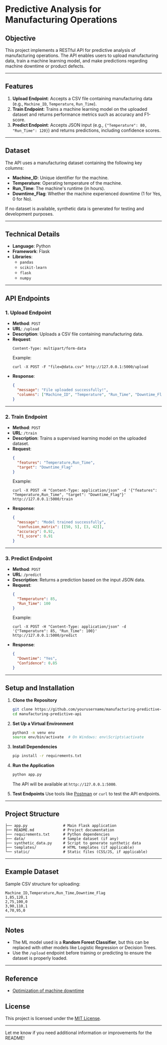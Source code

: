 # Predictive Analysis for Manufacturing Operations

## Objective

This project implements a RESTful API for predictive analysis of manufacturing operations. The API enables users to upload manufacturing data, train a machine learning model, and make predictions regarding machine downtime or product defects.

---

## Features

1. **Upload Endpoint**: Accepts a CSV file containing manufacturing data (e.g., `Machine_ID`, `Temperature`, `Run_Time`).
2. **Train Endpoint**: Trains a machine learning model on the uploaded dataset and returns performance metrics such as accuracy and F1-score.
3. **Predict Endpoint**: Accepts JSON input (e.g., `{"Temperature": 80, "Run_Time": 120}`) and returns predictions, including confidence scores.

---

## Dataset

The API uses a manufacturing dataset containing the following key columns:
- **Machine_ID**: Unique identifier for the machine.
- **Temperature**: Operating temperature of the machine.
- **Run_Time**: The machine's runtime (in hours).
- **Downtime_Flag**: Whether the machine experienced downtime (1 for Yes, 0 for No).

If no dataset is available, synthetic data is generated for testing and development purposes.

---

## Technical Details

- **Language**: Python
- **Framework**: Flask
- **Libraries**: 
  - `pandas`
  - `scikit-learn`
  - `flask`
  - `numpy`

---

## API Endpoints

### 1. **Upload Endpoint**
- **Method**: `POST`
- **URL**: `/upload`
- **Description**: Uploads a CSV file containing manufacturing data.
- **Request**:
  ```
  Content-Type: multipart/form-data
  ```
  Example:
  ```
  curl -X POST -F "file=@data.csv" http://127.0.0.1:5000/upload
  ```
- **Response**:
  ```json
  {
    "message": "File uploaded successfully!",
    "columns": ["Machine_ID", "Temperature", "Run_Time", "Downtime_Flag"]
  }
  ```

---

### 2. **Train Endpoint**
- **Method**: `POST`
- **URL**: `/train`
- **Description**: Trains a supervised learning model on the uploaded dataset.
- **Request**:
  ```json
  {
    "features": "Temperature,Run_Time",
    "target": "Downtime_Flag"
  }
  ```
  Example:
  ```
  curl -X POST -H "Content-Type: application/json" -d '{"features": "Temperature,Run_Time", "target": "Downtime_Flag"}' http://127.0.0.1:5000/train
  ```
- **Response**:
  ```json
  {
    "message": "Model trained successfully",
    "confusion_matrix": [[50, 5], [3, 42]],
    "accuracy": 0.92,
    "f1_score": 0.91
  }
  ```

---

### 3. **Predict Endpoint**
- **Method**: `POST`
- **URL**: `/predict`
- **Description**: Returns a prediction based on the input JSON data.
- **Request**:
  ```json
  {
    "Temperature": 85,
    "Run_Time": 100
  }
  ```
  Example:
  ```
  curl -X POST -H "Content-Type: application/json" -d '{"Temperature": 85, "Run_Time": 100}' http://127.0.0.1:5000/predict
  ```
- **Response**:
  ```json
  {
    "Downtime": "Yes",
    "Confidence": 0.85
  }
  ```

---

## Setup and Installation

1. **Clone the Repository**
   ```bash
   git clone https://github.com/yourusername/manufacturing-predictive-api.git
   cd manufacturing-predictive-api
   ```

2. **Set Up a Virtual Environment**
   ```bash
   python3 -m venv env
   source env/bin/activate  # On Windows: env\Scripts\activate
   ```

3. **Install Dependencies**
   ```bash
   pip install -r requirements.txt
   ```

4. **Run the Application**
   ```bash
   python app.py
   ```
   The API will be available at `http://127.0.0.1:5000`.

5. **Test Endpoints**
   Use tools like [Postman](https://www.postman.com/) or `curl` to test the API endpoints.

---

## Project Structure

```
├── app.py                # Main Flask application
├── README.md             # Project documentation
├── requirements.txt      # Python dependencies
├── data/                 # Sample dataset (if any)
├── synthetic_data.py     # Script to generate synthetic data
├── templates/            # HTML templates (if applicable)
└── static/               # Static files (CSS/JS, if applicable)
```

---

## Example Dataset

Sample CSV structure for uploading:
```
Machine_ID,Temperature,Run_Time,Downtime_Flag
1,85,120,1
2,75,100,0
3,90,110,1
4,70,95,0
```

---

## Notes

- The ML model used is a **Random Forest Classifier**, but this can be replaced with other models like Logistic Regression or Decision Trees.
- Use the `/upload` endpoint before training or predicting to ensure the dataset is properly loaded.

---

## Reference

* [Optimization of machine downtime](https://www.kaggle.com/datasets/srinivasanusuri/optimization-of-machine-downtime)


## License

This project is licensed under the [MIT License](LICENSE).

---

Let me know if you need additional information or improvements for the README!
